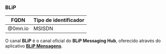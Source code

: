 ### BLiP
| FQDN                     | Tipo de identificador       | 
|--------------------------|-----------------------------|
| @0mn.io                  | MSISDN                      |

O canal **BLiP** é o canal oficial do **BLiP Messaging Hub**, oferecido através do aplicativo [**BLiP Mensagens**](https://play.google.com/store/apps/details?id=net.take.omni&hl=pt_BR).